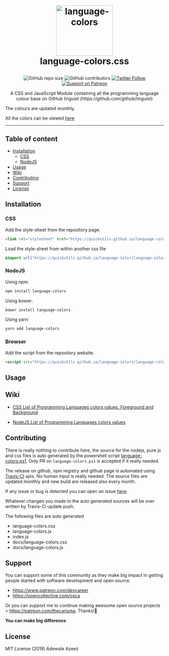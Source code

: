 
# <p style="text-align:center;" align="center"><img src="https://github.com/keyvaluedb/keyvaluedb.github.io/raw/master/icons/language-colors.png" alt="language-colors" style="width:180px;height:160px;" width="180" height="160" /><br />language-colors.css</p>

<span style="display:block;text-align:center">![GitHub repo size](https://img.shields.io/github/repo-size/keyvaluedb/language-colors)	![GitHub contributors](https://img.shields.io/github/contributors/keyvaluedb/language-colors) [![Twitter Follow](https://img.shields.io/twitter/follow/opensourceprojs?style=social)](https://twitter.com/opensourceprojs) [![Support on Patreon](https://img.shields.io/static/v1?label=Support%20on%20Patreon&message=$5&color=brightgreen)](https://www.patreon.com/join/thecarisma/checkout?rid=3556842)</span>

<p style="text-align: center;" align="center">A CSS and JavaScript Module containing all the programming language colour base on GitHub linguist (https://github.com/github/linguist)</p>

The colours are updated monthly.

All the colors can be viewed [here](https://quickutils.github.io/language-colors/language-colors.html)

___

## Table of content
- [Installation](#installation)
	- [CSS](#css)
	- [NodeJS](#nodejs)
- [Usage](#usage)
- [Wiki](#wiki)
- [Contributing](#contributing)
- [Support](#support)
- [License](#license)

## Installation

### CSS

Add the style-sheet from the repository page. 

```html
<link rel="stylesheet" href="https://quickutils.github.io/language-color/language-colors.css"> 
```

Load the style-sheet from within another css file 

```css
@import url("https://quickutils.github.io/language-color/language-colors.css");
```

### NodeJS

Using npm:

```bash
npm install language-colors
```

Using bower:

```bash
bower install language-colors
```

Using yarn:

```bash
yarn add language-colors
```

### Browser

Add the script from the repository website. 

```html
<script src="https://quickutils.github.io/language-colors/language-colors.js"></script>
```

## Usage



## Wiki

 - [CSS List of Programming Languages colors values. Foreground and Background](https://github.com/quickutils/language-color/wiki/CSS-List-of-Programming-Languages-colors-values.-Foreground-and-Background)

 - [NodeJS List of Programming Languages colors values](https://github.com/quickutils/language-colors/wiki/NodeJS-List-of-Programming-Languages-colors-values)

## Contributing

There is really nothing to contribute here, the source for the nodejs, pure js and css files is auto generated by the powershell script [language-colors.ps1](./language-colors.ps1). Only PR on `language-colors.ps1` is accepted if it really needed. 

The release on github, npm registry and github page is automated using [Travis-CI](https://travis-ci.org/) apis. No human input is really needed. The source files are updated monthly and new build are released also every month.

If any issue or bug is detected you can open an issue [here](https://github.com/quickutils/language-colors/issues/new).

Whatever changes you made to the auto generated sources will be over written by Travis-CI update push.

The following files are auto generated 

- language-colors.css
- language-colors.js
- index.js
- docs/language-colors.css
- docs/language-colors.js


## Support

You can support some of this community as they make big impact in getting people started with software development and open source.

- https://www.patreon.com/devcareer
- https://opencollective.com/osca

Or you can support me to continue making awesome open source projects > https://patreon.com/thecarisma. Thanks!🤗

**You can make big difference**.

## License

MIT License (2019) Adewale Azeez

